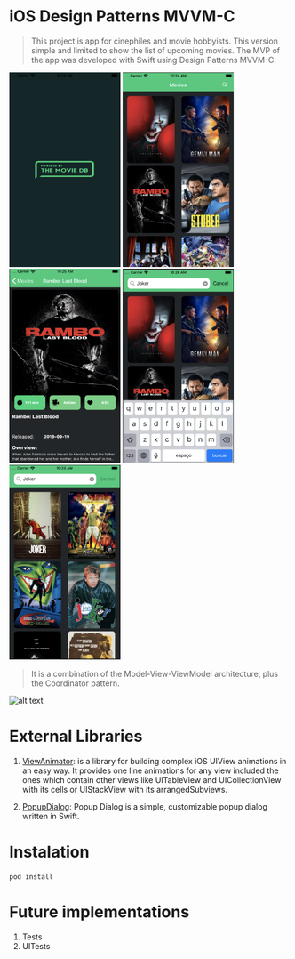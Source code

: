 # iOS Design Patterns MVVM-C 
> This project is app for cinephiles and movie hobbyists. This version simple and limited to show the list of upcoming movies. The MVP of the app was developed with Swift using Design Patterns MVVM-C.

<img src="https://github.com/viniciusrd/themoviedb/blob/master/Screenshot/1.png" width="200" height="350">
<img src="https://github.com/viniciusrd/themoviedb/blob/master/Screenshot/2.png" width="200" height="350">
<img src="https://github.com/viniciusrd/themoviedb/blob/master/Screenshot/3.png" width="200" height="350">
<img src="https://github.com/viniciusrd/themoviedb/blob/master/Screenshot/4.png" width="200" height="350">
<img src="https://github.com/viniciusrd/themoviedb/blob/master/Screenshot/5.png" width="200" height="350">


> It is a combination of the Model-View-ViewModel architecture, plus the Coordinator pattern.

![alt text](https://miro.medium.com/max/3254/1*d1DXDtaoZVm8J-exVOkSOw.png)

# External Libraries 
1. [ViewAnimator](https://github.com/marcosgriselli/ViewAnimator): is a library for building complex iOS UIView animations in an easy way. It provides one line animations for any view included the ones which contain other views like UITableView and UICollectionView with its cells or UIStackView with its arrangedSubviews.

2. [PopupDialog](https://github.com/Orderella/PopupDialog): Popup Dialog is a simple, customizable popup dialog written in Swift.

# Instalation 
```
pod install
```

# Future implementations

1. Tests
2. UITests